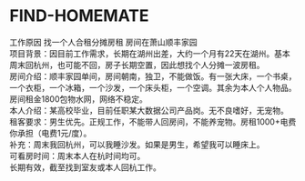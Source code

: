 # FIND-HOMEMATE
工作原因  找一个人合租分摊房租 房间在萧山顺丰家园  
项目背景：因目前工作需求，长期在湖州出差，大约一个月有22天在湖州。基本周末回杭州，也可能不回，房子长期空置，因此想找个人分摊一波房租。  
房间介绍：顺丰家园单间，房间朝南，独卫，不能做饭。有一张大床，一个书桌，一个衣柜，一个冰箱，一个沙发，一个床头柜，一个空调。其余为本人个人物品。房间租金1800包物水网，网络不稳定。  
本人介绍：某高校毕业，目前任职某大数据公司产品岗。无不良嗜好，无宠物。  
租客要求：男生优先。正规工作，不能带人回房间，不能养宠物。房租1000+电费你承担（电费1元/度）。  
补充：周末我回杭州，可以我睡沙发。如果是男生，希望我可以睡床上。  
可看房时间：周末本人在杭时间均可。  
长期有效，截至找到室友或本人回杭工作。
